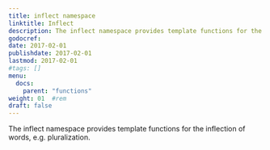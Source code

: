 ```yaml
---
title: inflect namespace
linktitle: Inflect
description: The inflect namespace provides template functions for the inflection of words, e.g. pluralization.
godocref:
date: 2017-02-01
publishdate: 2017-02-01
lastmod: 2017-02-01
#tags: []
menu:
  docs:
    parent: "functions"
weight: 01	#rem
draft: false
---
```


The inflect namespace provides template functions for the inflection of words, e.g. pluralization.